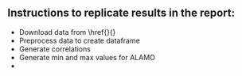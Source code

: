 ## Instructions to replicate results in the report:

* Download data from \href{}{}
* Preprocess data to create dataframe
* Generate correlations
* Generate min and max values for ALAMO
*
